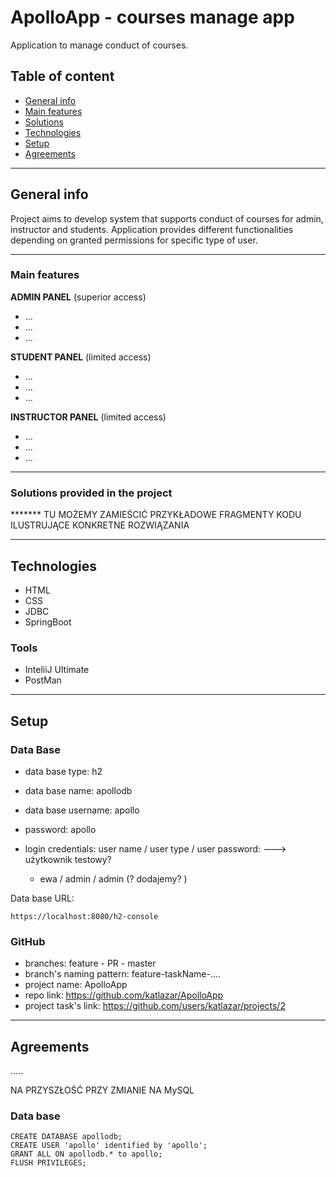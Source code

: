 # ApolloApp - courses manage app

Application to manage conduct of courses.

## Table of content
* [General info](#general-info)
* [Main features](#main-features)
* [Solutions](#solutions)
* [Technologies](#technologies)
* [Setup](#setup)
* [Agreements](#agreements)

-------------------------------------------

## General info
Project aims to develop system that supports conduct of courses for admin, instructor and students.
Application provides different functionalities depending on granted permissions for specific type of user.

-----------------------------------
### Main features

**ADMIN PANEL** (superior access)
* ...
* ...
* ...

**STUDENT PANEL** (limited access)
* ...
* ...
* ...

**INSTRUCTOR PANEL** (limited access)
* ...
* ...
* ...

---------------------------------------

### Solutions provided in the project
******* TU MOŻEMY ZAMIEŚCIĆ PRZYKŁADOWE FRAGMENTY KODU ILUSTRUJĄCE KONKRETNE ROZWIĄZANIA


----------------------------------
## Technologies
* HTML
* CSS
* JDBC
* SpringBoot

### Tools
* InteliiJ Ultimate
* PostMan

----------------------------------
## Setup
### Data Base
- data base type: h2
- data base name: apollodb
- data base username: apollo
- password: apollo

- login credentials: user name / user type / user password: ---> użytkownik testowy?
    * ewa / admin / admin (? dodajemy? )

Data base URL: 

    https://localhost:8080/h2-console 

### GitHub
- branches: feature - PR - master 
- branch's naming pattern: feature-taskName-....
- project name: ApolloApp
- repo link: https://github.com/katlazar/ApolloApp
- project task's link: https://github.com/users/katlazar/projects/2

----------------------------------
## Agreements
.....





NA PRZYSZŁOŚĆ PRZY ZMIANIE NA MySQL
### Data base

    CREATE DATABASE apollodb;
    CREATE USER 'apollo' identified by 'apollo';
    GRANT ALL ON apollodb.* to apollo;
    FLUSH PRIVILEGES;


